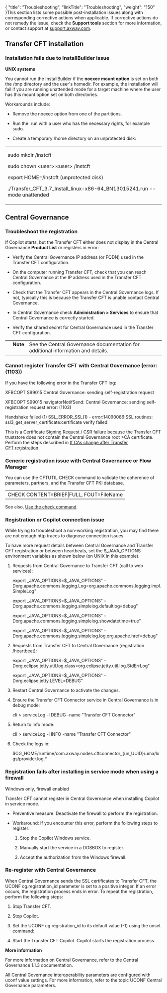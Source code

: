 {
    "title": "Troubleshooting",
    "linkTitle": "Troubleshooting",
    "weight": "150"
}This section lists some possible post-installation issues along with corresponding corrective actions when applicable. If corrective actions do not remedy the issue, check the **Support tools** section for more information, or contact support at [support.axway.com](https://support.axway.com/).

## Transfer CFT installation

### Installation fails due to InstallBuilder issue

**UNIX systems**

You cannot run the InstallBuilder if the **noexec mount option** is set on both the /tmp directory and the user's homedir. For example, the installation will fail if you are running unattended mode for a target machine where the user has this mount option set on both directories.

Workarounds include:

-   Remove the noexec option from one of the partitions.
-   Run the .run with a user who has the necessary rights, for example sudo.
-   Create a temporary /home directory on an unprotected disk:

<table cellspacing="0">
   <col/>
   <tbody>
      <tr>
         <td>
            <p>sudo mkdir /instcft
</p>
            <p>sudo chown &lt;user&gt;:&lt;user&gt; /instcft
</p>
            <p>export HOME=/instcft (unprotected disk)</p>
            <p>./Transfer_CFT_3.7_Install_linux-x86-64_BN13015241.run --mode unattended </p>
         </td>
      </tr>
   </tbody>
</table>

## Central Governance

### <span id="Troubles"></span>Troubleshoot the registration

If Copilot starts, but the Transfer CFT either does not display in the Central Governance **Product List** or registers in error:

-   Verify the Central Governance IP address (or FQDN) used in the Transfer CFT configuration.
-   On the computer running Transfer CFT, check that you can reach Central Governance at the IP address used in the Transfer CFT configuration.
-   Check that the Transfer CFT appears in the Central Governance logs. If not, typically this is because the Transfer CFT is unable contact Central Governance.
-   In Central Governance check **Administration > Services** to ensure that Central Governance is correctly started.
-   Verify the shared secret for Central Governance used in the Transfer CFT configuration.

<table cellpadding="0" cellspacing="0">
   <col/>
   <col/>
   <col/>
      <tr>
         <td valign="top">         </td>
         <td valign="top"><span><b>Note</b></span>
         </td>
         <td data-mc-autonum="&lt;b&gt;Note&lt;/b&gt;" valign="top">See the Central Governance documentation for additional information and details.         </td>
      </tr>
</table>

### Cannot register Transfer CFT with Central Governance (error: (1103))

If you have the following error in the Transfer CFT log:

XFBCOPT S99015 Central Governance: sending self-registration request

XFBCOPT S99015 navigatorNotifSend: Central Governance: sending self-registration request error: (1103)

Handshake failed (1) SSL\_ERROR\_SSL(1) - error:14090086:SSL routines: ssl3\_get\_server\_certificate:certificate verify failed

This is a Certificate Signing Request / CSR failure because the Transfer CFT truststore does not contain the Central Governance root &gt;CA certificate. Perform the steps described in [If CAs change after Transfer CFT registration](https://docs.axway.com/bundle/CentralGovernance_113_UsersGuide_allOS_en_HTML5/page/Content/CFT/cft_registration/t_change_cft_ca.htm).

### Generic registration issue with Central Governance or Flow Manager

You can use the CFTUTIL CHECK command to validate the coherence of parameters, partners, and the Transfer CFT PKI database.

<table cellspacing="0">
   <col/>
   <tbody>
      <tr>
         <td>CHECK CONTENT=BRIEF|FULL, FOUT=FileName         </td>
      </tr>
   </tbody>
</table>

See also, [Use the check command](../../../c_intro_userinterfaces/about_cftutil/check_command).

### Registration or Copilot connection issue

While trying to troubleshoot a non-working registration, you may find there are not enough http traces to diagnose connection issues.

To have more request details between Central Governance and Transfer CFT registration or between heartbeats, set the $\_JAVA\_OPTIONS environment variables as shown below (on UNIX in this example).

1.  Requests from Central Governance to Transfer CFT (call to web services):  
    export \_JAVA\_OPTIONS=$\_JAVA\_OPTIONS" -Dorg.apache.commons.logging.Log=org.apache.commons.logging.impl.SimpleLog"
      
    export \_JAVA\_OPTIONS=$\_JAVA\_OPTIONS" -Dorg.apache.commons.logging.simplelog.defaultlog=debug"
      
    export \_JAVA\_OPTIONS=$\_JAVA\_OPTIONS" -Dorg.apache.commons.logging.simplelog.showdatetime=true"
      
    export \_JAVA\_OPTIONS=$\_JAVA\_OPTIONS" -Dorg.apache.commons.logging.simplelog.log.org.apache.href=debug"
2.  Requests from Transfer CFT to Central Governance (registration /heartbeat):  
    export \_JAVA\_OPTIONS=$\_JAVA\_OPTIONS" -Dorg.eclipse.jetty.util.log.class=org.eclipse.jetty.util.log.StdErrLog"
      
    export \_JAVA\_OPTIONS=$\_JAVA\_OPTIONS" -Dorg.eclipse.jetty.LEVEL=DEBUG"
3.  Restart Central Governance to activate the changes.
4.  Ensure the Transfer CFT Connector service in Central Governance is in debug mode:  
    cli > serviceLog -l DEBUG -name "Transfer CFT Connector"
5.  Return to info mode:  
    cli > serviceLog -l INFO -name "Transfer CFT Connector"
6.  Check the logs in:  
    $CG\_HOME/runtime/com.axway.nodes.cftconnector\_{un\_UUID}/uma/logs/provider.log.\*

### Registration fails after installing in service mode when using a firewall

Windows only, firewall enabled

Transfer CFT cannot register in Central Governance when installing Copilot in service mode.

-   Preventive measure: Deactivate the firewall to perform the registration.
-   Workaround: If you encounter this error, perform the following steps to register:
    1.  Stop the Copilot Windows service.
    2.  Manually start the service in a DOSBOX to register.
    3.  Accept the authorization from the Windows firewall.

### Re-register with Central Governance

When Central Governance sends the SSL certificates to Transfer CFT, the UCONF cg.registration\_id parameter is set to a positive integer. If an error occurs, the registration process ends in error. To repeat the registration, perform the following steps:

1.  Stop Transfer CFT.
2.  Stop Copilot.
3.  Set the UCONF cg.registration\_id to its default value (-1) using the unset command:
4.  Start the Transfer CFT Copilot. Copilot starts the registration process.

**More information**

For more information on Central Governance, refer to the Central Governance 1.1.3 documentation.

All Central Governance interoperability parameters are configured with uconf value settings. For more information, refer to the topic UCONF Central Governance parameters.
